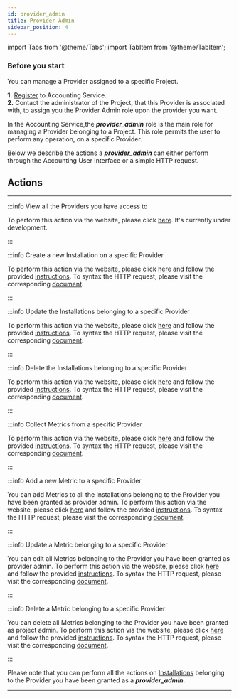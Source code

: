 ```yaml
---
id: provider_admin
title: Provider Admin
sidebar_position: 4
---
```


import Tabs from '@theme/Tabs';
import TabItem from '@theme/TabItem';

### Before you start 

You can manage a Provider assigned to a specific Project.<br/>

**1.** [Register](/docs/guides/register.md) to Accounting Service.<br/>
**2.** Contact the administrator of the Project, that this Provider is associated with, to assign you the Provider Admin role upon the provider you want.


In the Accounting Service,the **_provider_admin_** role is the main role for managing a Provider belonging to a Project. This role permits the user to perform any operation, on a specific Provider.

Below we describe the actions a **_provider_admin_** can either perform through the Accounting User Interface or a simple HTTP request.

## Actions 

---

:::info View all the Providers you have access to

<Tabs>
  <TabItem value="ui" label="User Interface">To perform this action via the website, please click <a href="https://accounting.eosc-portal.eu/myProviders">here</a>.</TabItem>
  <TabItem value="http" label="HTTP Request">It's currently under development.</TabItem>
</Tabs>

:::

:::info Create a new Installation on a specific Provider

<Tabs>
  <TabItem value="ui" label="User Interface">To perform this action via the website, please click <a href="https://accounting.eosc-portal.eu/installations">here</a> and follow the provided <a href="https://argoeu.github.io/argo-accounting/docs/guides/ui_actions/installation#create-a-new-installation">instructions</a>.</TabItem>
  <TabItem value="http" label="HTTP Request">To syntax the HTTP request, please visit the corresponding <a href="https://argoeu.github.io/argo-accounting/docs/api/installation#post---create-a-new-installation">document</a>.</TabItem>
</Tabs>

:::

:::info Update the Installations belonging to a specific Provider

<Tabs>
  <TabItem value="ui" label="User Interface">To perform this action via the website, please click <a href="https://accounting.eosc-portal.eu/installations">here</a> and follow the provided <a href="https://argoeu.github.io/argo-accounting/docs/guides/ui_actions/installation#update-an-existing-installation">instructions</a>.</TabItem>
  <TabItem value="http" label="HTTP Request">To syntax the HTTP request, please visit the corresponding <a href="https://argoeu.github.io/argo-accounting/docs/api/installation#patch---update-an-existing-installation">document</a>.</TabItem>
</Tabs>

:::

:::info Delete the Installations belonging to a specific Provider

<Tabs>
  <TabItem value="ui" label="User Interface">To perform this action via the website, please click <a href="https://accounting.eosc-portal.eu/installations">here</a> and follow the provided <a href="https://argoeu.github.io/argo-accounting/docs/guides/ui_actions/installation#delete-an-existing-installation">instructions</a>.</TabItem>
  <TabItem value="http" label="HTTP Request">To syntax the HTTP request, please visit the corresponding <a href="https://argoeu.github.io/argo-accounting/docs/api/installation#delete---delete-an-existing-installation">document</a>.</TabItem>
</Tabs>

:::

:::info Collect Metrics from a specific Provider

<Tabs>
  <TabItem value="ui" label="User Interface">To perform this action via the website, please click <a href="https://accounting.eosc-portal.eu/myProviders">here</a> and follow the provided <a href="https://argoeu.github.io/argo-accounting/docs/guides/ui_actions/my_providers#collect-metrics-from-specific-provider">instructions</a>.</TabItem>
  <TabItem value="http" label="HTTP Request">To syntax the HTTP request, please visit the corresponding <a href="https://argoeu.github.io/argo-accounting/docs/api/collect_metrics#get---collecting-metrics-from-specific-provider">document</a>.</TabItem>
</Tabs>

:::

:::info Add a new Metric to a specific Provider

<Tabs>
  <TabItem value="info" label="Info">You can add Metrics to all the Installations belonging to the Provider you have been granted as provider admin.</TabItem>
  <TabItem value="ui" label="User Interface">To perform this action via the website, please click <a href="https://accounting.eosc-portal.eu/myProviders">here</a> and follow the provided <a href="https://argoeu.github.io/argo-accounting/docs/guides/ui_actions/my_providers#add-a-new-metric">instructions</a>.</TabItem>
  <TabItem value="http" label="HTTP Request">To syntax the HTTP request, please visit the corresponding <a href="https://argoeu.github.io/argo-accounting/docs/api/metric#post---create-a-new-metric">document</a>.</TabItem>
</Tabs>

:::

:::info Update a Metric belonging to a specific Provider

<Tabs>
  <TabItem value="info" label="Info">You can edit all Metrics belonging to the Provider you have been granted as provider admin.</TabItem>
  <TabItem value="ui" label="User Interface">To perform this action via the website, please click <a href="https://accounting.eosc-portal.eu/myProviders">here</a> and follow the provided <a href="https://argoeu.github.io/argo-accounting/docs/guides/ui_actions/my_providers#update-an-existing-metric">instructions</a>.</TabItem>
  <TabItem value="http" label="HTTP Request">To syntax the HTTP request, please visit the corresponding <a href="https://argoeu.github.io/argo-accounting/docs/api/metric#patch---update-an-existing-metric">document</a>.</TabItem>
</Tabs>

:::

:::info Delete a Metric belonging to a specific Provider

<Tabs>
  <TabItem value="info" label="Info">You can delete all Metrics belonging to the Provider you have been granted as project admin.</TabItem>
  <TabItem value="ui" label="User Interface">To perform this action via the website, please click <a href="https://accounting.eosc-portal.eu/myProviders">here</a> and follow the provided <a href="https://argoeu.github.io/argo-accounting/docs/guides/ui_actions/my_providers#delete-an-existing-metric">instructions</a>.</TabItem>
  <TabItem value="http" label="HTTP Request">To syntax the HTTP request, please visit the corresponding <a href="https://argoeu.github.io/argo-accounting/docs/api/metric#delete---delete-an-existing-metric">document</a>.</TabItem>
</Tabs>

:::

Please note that you can perform all the actions on [Installations](/docs/guides/installation_admin.md) belonging to the Provider you have been granted as a **_provider_admin_**.

---
